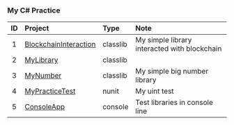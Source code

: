 ### My C# Practice

| ID  | Project                                           | Type     | Note                                         |
| :-: | :------------------------------------------------ | :------- | :------------------------------------------- |
|  1  | [BlockchainInteraction](./BlockchainInteraction/) | classlib | My simple library interacted with blockchain |
|  2  | [MyLibrary](./MyLibrary/)                         | classlib |                                              |
|  3  | [MyNumber](./MyNumber/)                           | classlib | My simple big number library                 |
|  4  | [MyPracticeTest](./MyPracticeTest/)               | nunit    | My uint test                                 |
|  5  | [ConsoleApp](./ConsoleApp/)                       | console  | Test libraries in console line               |
